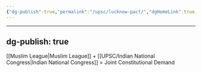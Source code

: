 ```yaml
---
{"dg-publish":true,"permalink":"/upsc/lucknow-pact/","dgHomeLink":true,"dgPassFrontmatter":false}
---
```


---
dg-publish: true
---
[[Muslim League|Muslim League]] + [[UPSC/Indian National Congress|Indian National Congress]] = Joint Constitutional Demand

